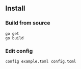 ## Install

### Build from source

```
go get
go build
```

### Edit config

```
config example.toml config.toml
```